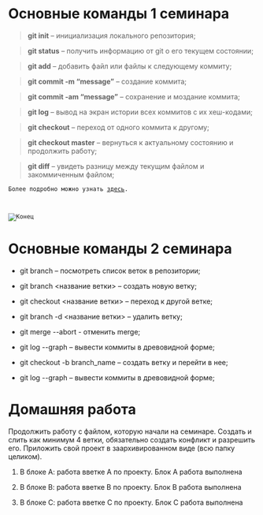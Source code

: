 # Основные команды 1 семинара

> **git init** – инициализация локального репозитория;

> **git status** – получить информацию от git о его текущем состоянии;

> **git add** – добавить файл или файлы к следующему коммиту;

> **git commit -m “message”** – создание коммита;

> **git commit -am “message”** – сохранение и моздание коммита;

> **git log** – вывод на экран истории всех коммитов с их хеш-кодами;

> **git checkout** – переход от одного коммита к другому;

> **git checkout master** – вернуться к актуальному состоянию и продолжить работу;

> **git diff** – увидеть разницу между текущим файлом и закоммиченным файлом;

<code>Более подробно можно узнать [здесь][1].

[1]: https://docs.microsoft.com/ru-ru/contribute/markdown-reference
</code>

<code>![Конец](1.png)
</code>

# Основные команды 2 семинара

+ git branch – посмотреть список веток в репозитории;

+ git branch <название ветки> – создать новую ветку;

+ git checkout <название ветки> – переход к другой ветке;

+ git branch -d <название ветки> – удалить ветку;

+ git merge --abort - отменить merge;

+  git log --graph – вывести коммиты в древовидной форме;

+ git checkout -b branch_name – создать ветку и перейти в нее;

+ git log --graph – вывести коммиты в древовидной форме;

# Домашняя работа

Продолжить работу с файлом, которую начали на семинаре. Создать и  слить как минимум 4 ветки, обязательно создать конфликт и разрешить  его. Приложить свой проект в заархивированном виде (всю папку  целиком).

1. В блоке А: работа вветке А по проекту. Блок А работа выполнена

2. В блоке В: работа вветке В по проекту. Блок B работа выполнена

3. В блоке С: работа вветке С по проекту. Блок C работа выполнена


